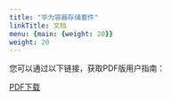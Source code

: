 ```yaml
---
title: "华为容器存储套件"
linkTitle: 文档
menu: {main: {weight: 20}}
weight: 20
---
```


您可以通过以下链接，获取PDF版用户指南：

<a class="btn btn-lg btn-secondary me-3 mb-4" href="https://github.com/Huawei/eSDK_K8S_Plugin/blob/master/docs/eSDK%20Huawei%20Storage%20Kubernetes%20CSI%20Plugins%20V4.4.0%20%E7%94%A8%E6%88%B7%E6%8C%87%E5%8D%97%2001.pdf">
  PDF下载 <i class="fa-solid fa-file-pdf"></i>
</a>